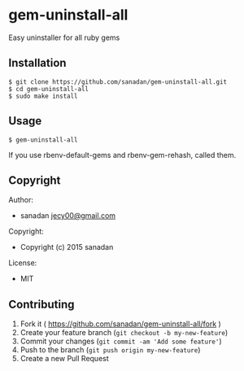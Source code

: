 # gem-uninstall-all

Easy uninstaller for all ruby gems


## Installation

    $ git clone https://github.com/sanadan/gem-uninstall-all.git
    $ cd gem-uninstall-all
    $ sudo make install


## Usage

    $ gem-uninstall-all

If you use rbenv-default-gems and rbenv-gem-rehash, called them.


## Copyright

Author:

* sanadan <jecy00@gmail.com>

Copyright:

* Copyright (c) 2015 sanadan

License:

* MIT


## Contributing

1. Fork it ( https://github.com/sanadan/gem-uninstall-all/fork )
2. Create your feature branch (`git checkout -b my-new-feature`)
3. Commit your changes (`git commit -am 'Add some feature'`)
4. Push to the branch (`git push origin my-new-feature`)
5. Create a new Pull Request

